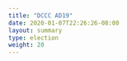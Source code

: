 ```yaml
---
title: "DCCC AD19"
date: 2020-01-07T22:26:26-08:00
layout: summary
type: election
weight: 20
---
```

